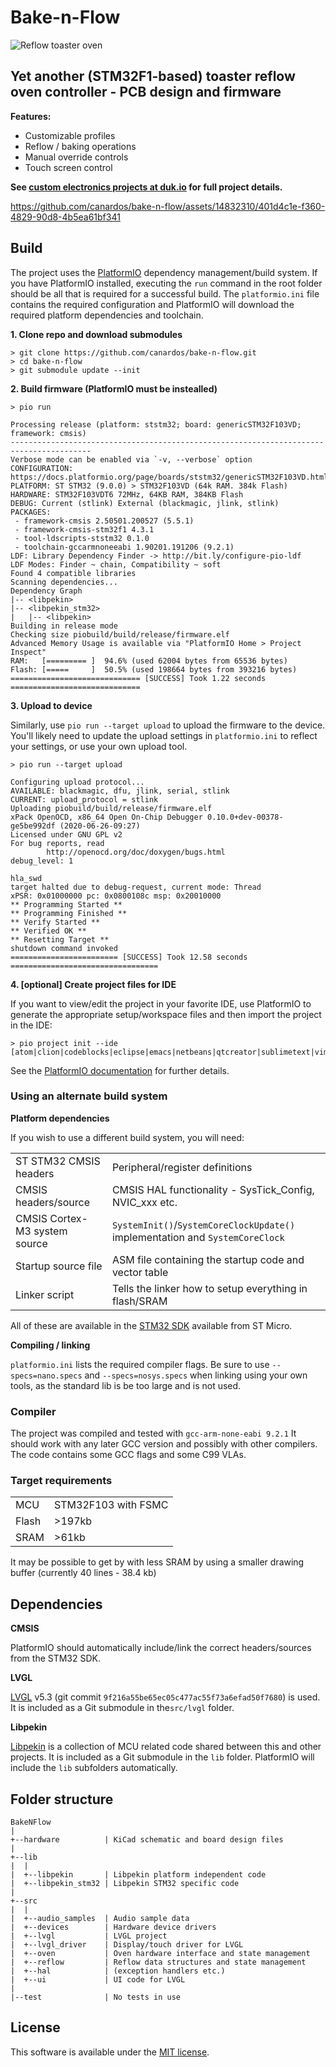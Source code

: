 # Bake-n-Flow

![Reflow toaster oven](bake-n-flow.jpg)

## Yet another (STM32F1-based) toaster reflow oven controller - PCB design and firmware

**Features:**

- Customizable profiles
- Reflow / baking operations
- Manual override controls
- Touch screen control

**See [custom electronics projects at duk.io](https://www.duk.io/blog/electronics-projects/) for full project details.**

https://github.com/canardos/bake-n-flow/assets/14832310/401d4c1e-f360-4829-90d8-4b5ea61bf341

## Build

The project uses the [PlatformIO](https://platformio.org/) dependency management/build system. If you have PlatformIO installed, executing the `run` command in the root folder should be all that is required for a successful build. The `platformio.ini` file contains the required configuration and PlatformIO will download the required platform dependencies and toolchain.

**1. Clone repo and download submodules**

```shell
> git clone https://github.com/canardos/bake-n-flow.git
> cd bake-n-flow
> git submodule update --init
```

**2. Build firmware (PlatformIO must be instealled)**

```shell
> pio run

Processing release (platform: ststm32; board: genericSTM32F103VD; framework: cmsis)
----------------------------------------------------------------------------------------
Verbose mode can be enabled via `-v, --verbose` option
CONFIGURATION: https://docs.platformio.org/page/boards/ststm32/genericSTM32F103VD.html
PLATFORM: ST STM32 (9.0.0) > STM32F103VD (64k RAM. 384k Flash)
HARDWARE: STM32F103VDT6 72MHz, 64KB RAM, 384KB Flash
DEBUG: Current (stlink) External (blackmagic, jlink, stlink)
PACKAGES:
 - framework-cmsis 2.50501.200527 (5.5.1)
 - framework-cmsis-stm32f1 4.3.1
 - tool-ldscripts-ststm32 0.1.0
 - toolchain-gccarmnoneeabi 1.90201.191206 (9.2.1)
LDF: Library Dependency Finder -> http://bit.ly/configure-pio-ldf
LDF Modes: Finder ~ chain, Compatibility ~ soft
Found 4 compatible libraries
Scanning dependencies...
Dependency Graph
|-- <libpekin>
|-- <libpekin_stm32>
|   |-- <libpekin>
Building in release mode
Checking size piobuild/build/release/firmware.elf
Advanced Memory Usage is available via "PlatformIO Home > Project Inspect"
RAM:   [========= ]  94.6% (used 62004 bytes from 65536 bytes)
Flash: [=====     ]  50.5% (used 198664 bytes from 393216 bytes)
============================= [SUCCESS] Took 1.22 seconds =============================
```

**3. Upload to device**

Similarly, use `pio run --target upload` to upload the firmware to the device. You'll likely need to update the upload settings in `platformio.ini` to reflect your settings, or use your own upload tool.

```shell
> pio run --target upload

Configuring upload protocol...
AVAILABLE: blackmagic, dfu, jlink, serial, stlink
CURRENT: upload_protocol = stlink
Uploading piobuild/build/release/firmware.elf
xPack OpenOCD, x86_64 Open On-Chip Debugger 0.10.0+dev-00378-ge5be992df (2020-06-26-09:27)
Licensed under GNU GPL v2
For bug reports, read
        http://openocd.org/doc/doxygen/bugs.html
debug_level: 1

hla_swd
target halted due to debug-request, current mode: Thread
xPSR: 0x01000000 pc: 0x0800108c msp: 0x20010000
** Programming Started **
** Programming Finished **
** Verify Started **
** Verified OK **
** Resetting Target **
shutdown command invoked
======================== [SUCCESS] Took 12.58 seconds =================================
```

**4. [optional] Create project files for IDE**

If you want to view/edit the project in your favorite IDE, use PlatformIO to generate the appropriate setup/workspace files and then import the project in the IDE:

```shell
> pio project init --ide [atom|clion|codeblocks|eclipse|emacs|netbeans|qtcreator|sublimetext|vim|visualstudio|vscode]
```

See the [PlatformIO documentation](https://docs.platformio.org) for further details.

### Using an alternate build system

**Platform dependencies**

If you wish to use a different build system, you will need:

| | |
|-|-|
| ST STM32 CMSIS headers | Peripheral/register definitions |
| CMSIS headers/source | CMSIS HAL functionality - SysTick_Config, NVIC_xxx etc.|
| CMSIS Cortex-M3 system source | `SystemInit()`/`SystemCoreClockUpdate()` implementation and `SystemCoreClock`|
| Startup source file | ASM file containing the startup code and vector table |
| Linker script | Tells the linker how to setup everything in flash/SRAM |

All of these are available in the [STM32 SDK](https://www.st.com/en/development-tools/stm32-software-development-tools.html) available from ST Micro.

**Compiling / linking**

`platformio.ini` lists the required compiler flags. Be sure to use `--specs=nano.specs` and `--specs=nosys.specs` when linking using your own tools, as the standard lib is be too large and is not used.

### Compiler

The project was compiled and tested with `gcc-arm-none-eabi 9.2.1` It should work with any later GCC version and possibly with other compilers. The code contains some GCC flags and some C99 VLAs.

### Target requirements

| | |
|-|-|
|MCU  | STM32F103 with FSMC |
|Flash| >197kb              |
|SRAM | >61kb               |

It may be possible to get by with less SRAM by using a smaller drawing buffer (currently 40 lines - 38.4 kb)

## Dependencies

**CMSIS**

PlatformIO should automatically include/link the correct headers/sources from the STM32 SDK.

**LVGL**

[LVGL](https://github.com/lvgl/lvgl) v5.3 (git commit `9f216a55be65ec05c477ac55f73a6efad50f7680`) is used. It is included as a Git submodule in the`src/lvgl` folder.

**Libpekin**

[Libpekin](https://gihub.com/canardos/libpekin) is a collection of MCU related code shared between this and other projects. It is included as a Git submodule in the `lib` folder. PlatformIO will include the `lib` subfolders automatically.

## Folder structure

```
BakeNFlow
|
+--hardware          | KiCad schematic and board design files
|
+--lib
|  |
|  +--libpekin       | Libpekin platform independent code
|  +--libpekin_stm32 | Libpekin STM32 specific code
|
+--src
|  |
|  +--audio_samples  | Audio sample data
|  +--devices        | Hardware device drivers
|  +--lvgl           | LVGL project
|  +--lvgl_driver    | Display/touch driver for LVGL
|  +--oven           | Oven hardware interface and state management
|  +--reflow         | Reflow data structures and state management
|  +--hal            | (exception handlers etc.)
|  +--ui             | UI code for LVGL
|
|--test              | No tests in use
```

## License

This software is available under the [MIT license](https://opensource.org/license/MIT).
